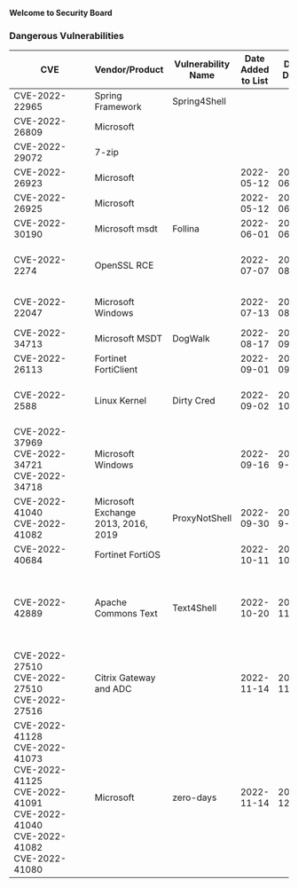 **Welcome to Security Board**

### Dangerous Vulnerabilities

|<div style="width:130px">CVE</div>|Vendor/Product |Vulnerability Name|Date Added to List |Due Date      |Notes 
-----------------------------------|---------------|------------------|-------------------|--------------|----------------------------------
CVE-2022-22965    |Spring Framework      |Spring4Shell      |                   |              |
CVE-2022-26809    |Microsoft             |                  |                   |              |
CVE-2022-29072    |7-zip                 |                  |                   |              |
CVE-2022-26923    |Microsoft             |                  |2022-05-12         | 2022-06-02   | [MS May Patch](https://msrc.microsoft.com/update-guide/en-US/vulnerability/CVE-2022-26923), ADCS Priv-Esc
CVE-2022-26925    |Microsoft             |                  |2022-05-12         | 2022-06-02   | [MS May Patch](https://msrc.microsoft.com/update-guide/vulnerability/CVE-2022-26925), LSA Spoofing
CVE-2022-30190    |Microsoft msdt        |Follina           |2022-06-01         | 2022-06-10   | [workaround](https://msrc-blog.microsoft.com/2022/05/30/guidance-for-cve-2022-30190-microsoft-support-diagnostic-tool-vulnerability/)
CVE-2022-2274     |OpenSSL RCE           |                  |2022-07-07         | 2022-08-04   | [upgrade to v3.0.5, 1.1.1/1.0.2 are not affected.](https://www.openssl.org/news/secadv/20220705.txt) [workaround](https://esg21.github.io/esg/2022-2274)
CVE-2022-22047    |Microsoft Windows     |                  |2022-07-13         | 2022-08-10   | [MS July Patch](https://msrc.microsoft.com/update-guide/vulnerability/CVE-2022-22047), 0-day Privilege Escalation 
CVE-2022-34713    |Microsoft MSDT        |DogWalk           |2022-08-17         | 2022-09-01   | [Microsoft_Aug_Patch](https://msrc.microsoft.com/update-guide/vulnerability/CVE-2022-34713)
CVE-2022-26113    |Fortinet FortiClient  |                  |2022-09-01         | 2022-09-23   | [Official Advisories](https://www.fortiguard.com/psirt/FG-IR-22-044),  [Vulnerability](https://esg21.github.io/esg/2022-26113)
CVE-2022-2588     |Linux Kernel          |Dirty Cred        |2022-09-02         | 2022-10-7    | [Redhat](https://access.redhat.com/security/cve/cve-2022-2588) <br> [Ubuntu](https://ubuntu.com/security/CVE-2022-2588) <br>[SuSe](https://www.suse.com/security/cve/CVE-2022-2588.html) <br>[Oracle Linux](https://linux.oracle.com/cve/CVE-2022-2588.html)
CVE-2022-37969 <br>CVE-2022-34721 <br>CVE-2022-34718 | Microsoft Windows |  | 2022-09-16| 2022-9-29    | Microsoft Sep Patch
CVE-2022-41040 <br>CVE-2022-41082 | Microsoft Exchange 2013, 2016, 2019 | ProxyNotShell | 2022-09-30 | 2022-9-30 | [Microsoft customer guidance](https://msrc-blog.microsoft.com/2022/09/29/customer-guidance-for-reported-zero-day-vulnerabilities-in-microsoft-exchange-server/)
CVE-2022-40684    | Fortinet FortiOS     |              |2022-10-11             | 2022-10-21   | [upgrade & workaround](https://www.fortiguard.com/psirt/FG-IR-22-377)
CVE-2022-42889    | Apache Commons Text  | Text4Shell   |2022-10-20             | 2022-11-3    | AFFECTED:Apache Commons Text v1.5~1.9 AND use "StringSubstitutor" interpolator <br> Solution: update to v1.10
CVE-2022-27510 <br> CVE-2022-27510 <br> CVE-2022-27516 <br> | Citrix Gateway and ADC |  | 2022-11-14 | 2022-11-28 | [Official Advisories](https://support.citrix.com/article/CTX463706/citrix-gateway-and-citrix-adc-security-bulletin-for-cve202227510-cve202227513-and-cve202227516)
CVE-2022-41128 <br> CVE-2022-41073 <br>  CVE-2022-41125 <br>  CVE-2022-41091 <br>  CVE-2022-41040 <br> CVE-2022-41082 <br> CVE-2022-41080 <br> | Microsoft | zero-days | 2022-11-14 | 2022-12-1| [MS Nov Patch](https://msrc.microsoft.com/update-guide/releaseNote/2022-Nov)


